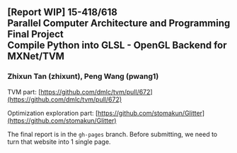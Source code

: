 ## [Report WIP] 15-418/618 <br/>Parallel Computer Architecture and Programming <br/>Final Project<br/>Compile Python into GLSL - OpenGL Backend for MXNet/TVM

### Zhixun Tan (zhixunt), Peng Wang (pwang1)

TVM part: [https://github.com/dmlc/tvm/pull/672](https://github.com/dmlc/tvm/pull/672)

Optimization exploration part: [https://github.com/stomakun/Glitter](https://github.com/stomakun/Glitter)

The final report is in the `gh-pages` branch. Before submitting, we need to turn that website into 1 single page.